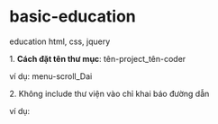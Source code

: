 # basic-education
education html, css, jquery
<p>1. <b>Cách đặt tên thư mục</b>: tên-project_tên-coder</p>
ví dụ: menu-scroll_Dai
<p>2. Không include thư viện vào chỉ khai báo đường dẫn</p>
ví dụ: <code><script src="https://ajax.googleapis.com/ajax/libs/jquery/1.12.2/jquery.min.js"></code>
